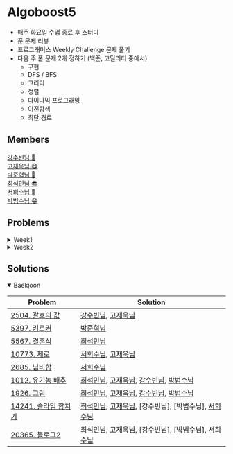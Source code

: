 **Algoboost5**
===========
- 매주 화요일 수업 종료 후 스터디
- 푼 문제 리뷰
- 프로그래머스 Weekly Challenge 문제 풀기
- 다음 주 풀 문제 2개 정하기 (백준, 코딜리티 중에서)
  - 구현
  - DFS / BFS
  - 그리디
  - 정렬
  - 다이나믹 프로그래밍
  - 이진탐색
  - 최단 경로




## Members

[강수빈님 🐽](https://github.com/suuuuuuuubin)<br/>
[고재욱님 😋](https://github.com/pkpete)<br/>
[박준혁님 🐧](https://github.com/Junhyuk93)<br/>
[최석민님 😎](https://github.com/RockMiin)<br/>
[서희수님 🐝](https://github.com/Seoheesu1)<br/>
[박범수님 😁](https://github.com/hanlyang0522)<br/>

## Problems

<details>
<summary> Week1 </summary>
<p>

* [1926. 그림](https://www.acmicpc.net/problem/1926)
* [1012. 유기농배추](https://www.acmicpc.net/problem/1012)

</p>
</details>

<details>
<summary> Week2 </summary>
<p>

* [14241](https://www.acmicpc.net/problem/14241)
* [20365](https://www.acmicpc.net/problem/20365)

</p>
</details>


## Solutions

<details open>
<summary>Baekjoon</summary>
<div markdown="1">

|Problem|Solution|
|------|---|
|[2504. 괄호의 값](https://www.acmicpc.net/problem/2504)|[강수빈님](https://github.com/algoboost5/Algorithm/blob/master/%E1%84%80%E1%85%AE%E1%84%92%E1%85%A7%E1%86%AB/%5BWeek01%5D2504_%EA%B0%95%EC%88%98%EB%B9%88.py), [고재욱님](https://github.com/algoboost5/Algorithm/blob/master/%E1%84%80%E1%85%AE%E1%84%92%E1%85%A7%E1%86%AB/%5BWeek01%5D2504_%EA%B3%A0%EC%9E%AC%EC%9A%B1.cpp)|
|[5397. 키로커](https://www.acmicpc.net/problem/5397)|[박준혁님](https://github.com/algoboost5/Algorithm/blob/master/%E1%84%80%E1%85%AE%E1%84%92%E1%85%A7%E1%86%AB/%5BWeek01%5D5397_%E1%84%87%E1%85%A1%E1%86%A8%E1%84%8C%E1%85%AE%E1%86%AB%E1%84%92%E1%85%A7%E1%86%A8.py)|
|[5567. 결혼식](https://www.acmicpc.net/problem/5567)|[최석민님](https://github.com/algoboost5/Algorithm/blob/master/%E1%84%80%E1%85%AE%E1%84%92%E1%85%A7%E1%86%AB/%5BWeek01%5D5567_%E1%84%8E%E1%85%AC%E1%84%89%E1%85%A5%E1%86%A8%E1%84%86%E1%85%B5%E1%86%AB.py)|
|[10773. 제로](https://www.acmicpc.net/problem/10773)|[서희수님](https://github.com/algoboost5/Algorithm/blob/master/%E1%84%80%E1%85%AE%E1%84%92%E1%85%A7%E1%86%AB/%5Bweek01%5D10773_%EC%84%9C%ED%9D%AC%EC%88%98.py), [고재욱님](./구현/[Week01]10773_고재욱.cpp)|
|[2685. 님비합](https://www.acmicpc.net/problem/2685)|[서희수님](https://github.com/algoboost5/Algorithm/blob/master/%E1%84%80%E1%85%AE%E1%84%92%E1%85%A7%E1%86%AB/%5Bweek01%5D2685_%EC%84%9C%ED%9D%AC%EC%88%98.py)|
|[1012. 유기농 배추](https://www.acmicpc.net/problem/1012)|[최석민님](https://github.com/algoboost5/Algorithm/blob/master/DFS%20%26%20BFS/1012_%E1%84%8B%E1%85%B2%E1%84%80%E1%85%B5%E1%84%82%E1%85%A9%E1%86%BC_%E1%84%87%E1%85%A2%E1%84%8E%E1%85%AE_%E1%84%8E%E1%85%AC%E1%84%89%E1%85%A5%E1%86%A8%E1%84%86%E1%85%B5%E1%86%AB.py), [고재욱님](https://github.com/algoboost5/Algorithm/blob/master/DFS%20%26%20BFS/1012_%EC%9C%A0%EA%B8%B0%EB%86%8D_%EB%B0%B0%EC%B6%94_%EA%B3%A0%EC%9E%AC%EC%9A%B1.cpp), [강수빈님](https://github.com/algoboost5/Algorithm/blob/master/DFS%20%26%20BFS/1012_%EC%9C%A0%EA%B8%B0%EB%86%8D_%EB%B0%B0%EC%B6%94_%EA%B0%95%EC%88%98%EB%B9%88.py), [박범수님](https://github.com/algoboost5/Algorithm/blob/master/DFS%20%26%20BFS/1012_%EC%9C%A0%EA%B8%B0%EB%86%8D_%EB%B0%B0%EC%B6%94_%EB%B0%95%EB%B2%94%EC%88%98.py)|
|[1926. 그림](https://www.acmicpc.net/problem/1926)|[최석민님](https://github.com/algoboost5/Algorithm/blob/master/DFS%20%26%20BFS/1926_%E1%84%80%E1%85%B3%E1%84%85%E1%85%B5%E1%86%B7_%E1%84%8E%E1%85%AC%E1%84%89%E1%85%A5%E1%86%A8%E1%84%86%E1%85%B5%E1%86%AB.py), [고재욱님](https://github.com/algoboost5/Algorithm/blob/master/DFS%20%26%20BFS/1926_%EA%B7%B8%EB%A6%BC_%EA%B3%A0%EC%9E%AC%EC%9A%B1.cpp), [강수빈님](https://github.com/algoboost5/Algorithm/blob/master/DFS%20%26%20BFS/1926_%EA%B7%B8%EB%A6%BC_%EA%B0%95%EC%88%98%EB%B9%88.py), [박범수님](https://github.com/algoboost5/Algorithm/blob/master/DFS%20%26%20BFS/1926_%EA%B7%B8%EB%A6%BC_%EB%B0%95%EB%B2%94%EC%88%98.py)|
|[14241. 슬라임 합치기](https://www.acmicpc.net/problem/14241)|[최석민님](./Greedy/14241_최석민), [고재욱님](./Greedy/14241_고재욱), [강수빈님], [박범수님], [서희수님](./Greedy/14241_서희수)|
|[20365. 블로그2](https://www.acmicpc.net/problem/20365)|[최석민님](), [고재욱님](./Greedt/20365_고재욱), [강수빈님], [박범수님], [서희수님](./Greedy/20365_서희수)|

</div>
</details>


